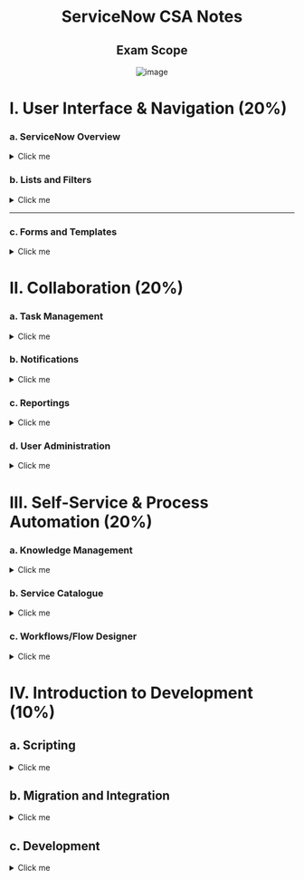 <div align="center"> 
  <h1>ServiceNow CSA Notes</h1>
  <h2>Exam Scope</h2>
  
![image](https://user-images.githubusercontent.com/58679620/177077915-ec121251-38a6-407f-845e-9fa89c56b2a0.png)
  
</div>

# I. User Interface & Navigation (20%)

### a. ServiceNow Overview

<details><summary>Click me</summary>
The Now Platform is an Application Platform-as-a-Service (aPaas).

The applications delivered by ServiceNow are divided into four different workflows:

- IT Workflows

- Employee Workflows

- Customer Workflows

- Creator Workflows

\*Now Platform is its multi-instance architecture.
There are three interfaces in Now Platform: Next Experience Unified Navigation (primary way), Now Mobile App (on the go), Service Portal (self-service experience).

> To access to Service Portal: _https://<instancename>.service-now.com/sp_.

Roles contain a collection of permissions.

</details>

### b. Lists and Filters

<details>
<summary>Click me</summary>
Each column in a list corresponds to a field in the table. Each row corresponds to a record in the table.

Context menus provide three different levels of list control:

- list title menu
- list column context menu
- list fields context menu

* Bar Chart and Pie Chart.

* Export can save in serveral formats: Excel, CSA, PDF,...

* The activity stream icon appears in the list title bar.

<hr>

Where do we go in Next Experience to create a new view?

> Configure > List Layout.

Name of the interface we'll use to create a new view?

> List collector.

</details>
<hr>

### c. Forms and Templates

<details>
<summary>Click me</summary>
  
- Forms are displayed in the content frame.

- Forms configured with the activity formatter display a stream of activities
  associated with the record.

- Managing attachments > Click the attachments icon or drag and drop.

- Insert and Stay : when you want to copy a record and just make a few changes.

- Work notes are for internal conversation with those resolving the task.

- Additional comments are for customer visible comments.

- Form Designer, which allows you to add form views, as well as
  add and remove fields on forms.

- The admin or personalize_form role is required to configure forms using Form
  Designer.

<div align="center">

![image](https://user-images.githubusercontent.com/58679620/177075648-e4f6aa8a-c9df-4694-9d3b-b890ea4e9243.png)

  <p>Form Designer vs Form Layout Interface</p>
  
</div>

<div align="center"> 
  
![image](https://user-images.githubusercontent.com/58679620/177075502-dd39f269-95a7-4c24-bac8-275d48c1059b.png)
  
  <p> The list collector interface allows you to select multiple items from an Available list and remove items from a Selected list</p>
  
</div>

</details>
  
# II. Collaboration (20%)
  
### a. Task Management

<details>
<summary>Click me</summary>

Automation repeatable processes

> Save time.
> The Task table is one of ServiceNow’s core tables.

![image](https://user-images.githubusercontent.com/58679620/177078749-cbd05c0f-7805-4b4d-b811-7bfeb5f8786d.png)

Task specifics functionality:

- Approvals: can be generated to a list of Approvers, either manually or automatically, according to approval rules. Approvals can be incorporated into workflows or can stand alone.
- Assignment: rules can automatically assign tasks to users or groups, ensuring that tasks are handled by the most appropriate team members.
  > All > System Policy > Rules > Assignment.
- Service Level Agreements: can track the amount of time that a task has been open, to ensure that tasks are completed within an allotted time.

Activity Stream appear in Notes tab.

Visual Task Boards (VTB) to collaborate on tasks in real-time with group members, create personal to-do lists, and more.

There are three types of Visual Task Boards:

- Guided: can be created from a list and use the values of a specified field (e.g. State) as lanes. Tasks in the list are updated when cards are edited or change lanes on the Visual Task Board.
  > updates automatically.
- Flexible: also created from a list, but lane changes do not update underlying task data.
- Freeform: can act as your personal organizer to manage individual tasks of any kind. Lane changes do not update underlying task data.

```
Lanes allow you to sort records by field values or other user-defined values.
```

Work notes are only visible to those who can view the task, Additional comments are only visible to the customer (caller), and Activities are read-only record entries.

Which of the following are ways to collaborate with team members on Tasks?

> User presence, Activity Stream, Work Notes.

  </details>
  
### b. Notifications 
  
<details>
<summary>Click me</summary>
Emails, meeting notification, text messages.
  
Sys admin can define notification in All > System Notification > Notifications. 
  
  ![image](https://user-images.githubusercontent.com/58679620/177081169-f9607874-437c-4d90-9056-82b3e1795016.png)

```
  When to send, Who will received, What it will contain.
```

To customize the content message go to Show Notification Scripts.

</details>
  
### c. Reportings
<details>
<summary>Click me</summary>
_Now Platform Report Designer_ to build reports.

> After you create a report, it appears in the All > Reports > View/Run module under the My reports list.

_Performance Analytics (PA)_ allows users to create dashboards with widgets to visualize data over time in order to identify areas of improvement.

Keys:
Enter a Report name, Source type, and a Table or a Data source > Data Tab.

Select the report visualization format > Type Tab.

Define the report grouping > Configure.

Choose colors, title, and chart properties > Style.

  </details>

### d. User Administration

 <details>
<summary>Click me</summary>
   A good practice is to assign roles to groups rather than to users.
   
   More about impersonate a user: [Docs](https://docs.servicenow.com/bundle/sandiego-platform-administration/page/administer/users-and-groups/concept/c_ImpersonateAUser.html#c_ImpersonateAUser)
  </details>
  
# III. Self-Service & Process Automation (20%)
### a. Knowledge Management
  
<details>
<summary>Click me</summary>
 - Informations store in Knowledge Base (KB).
 
 - Self-service > Knowledge Base or go to Service Portal /sp.

- Helpful ?, rating a star, leave a comment.

- End users can post questions and answer in **Social Q&A**.

- **The Most Useful** item in the Knowledge Management Service Portal displays articles that have the highest percentage of users marking them helpful.

</details>

### b. Service Catalogue

<details>
<summary>Click me</summary>

- Request items.
- Access in All > Self-Service > Service Catalog.
- Catalog Builder use to create or edit catalog items, view the available catalog items, templates, recently updated.
- **Administrators** can manage all and scripting, **Catalog administrators** also can manage all except scripting.
- Products and services in the service catalog organized in **Categories and Subcategories**.
- **Flow and Workflow** fulfillment process for a service catalog item.

```
task-based records
```

</details>

### c. Workflows/Flow Designer

<details>
<summary>Click me</summary>
- Flows automate business logic.
- Flow Designer bulding and enabling process automation, **without code**.
- To access All > Process Automation > Flow Designer.
- Flow Designer trigged by Record-based, Application-based, Schedule-based (Date).
- Actions are operations executed by Flow Designer, such as looking up a record, updating a field value, requesting an approval, or logging a value.
- Flow Designer Data : data pills 
</details>
  
 # IV. Introduction to Development (10%)
## a. Scripting

<details>
<summary>Click me</summary>

- Plugins are software components that provide additional optional features and functionalities within a ServiceNow instance.
 > Access: Sytem Definition > Plugins.

- Client-side [see more](https://lamquocminhhuy.github.io/servicenow-dev-notes/client-side-scripting.html) and Server-side Scripting [see more](https://lamquocminhhuy.github.io/servicenow-dev-notes/server-side-scripting.html).

- A UI policy action can change fields on a form to be madatory (required), visible/hidden, or read-only.

- UI Policy and Client Script run client-side.

</details>


## b. Migration and Integration

<details>
<summary>Click me</summary>

- An update set tracks changes to applications and platform features, then groups them together so they can be moved from one instance of ServiceNow to another. 

- Update Sets work by writing changes from tracked tables to the Customer Update [sys_update_xml] table. (newest change overide the old one).
- Merge Update Sets the most recent change will be the one moved to the merged update set.
- **Data records, Dashboard** are not captured in an update set.
- To create an Update Set : All > System Update Sets > Local Update Sets. Then click New.

Standard integrations for ServiceNow include:
*	Login (Single Sign-On)
*	LDAP
*	Communications
*	Monitoring
*	Systems Management

> **Intergation Hub**


</details>

## c. Development

<details>
<summary>Click me</summary>

- App Engine Studio (AES) build apps even faster using app templates for pre-built solutions.
- The Automated Test Framework (ATF) enables you to create and run automated tests to confirm that your instance works after making a change.
- Delegated developers are non-administrator users and groups that are assigned one or more permissions to develop applications (without having the admin role).
- To delegate All > System Applications > My Company Applications. select Developer (invidual) or Groups.

```
  The Guided Applicatio Creator is used to begin the creation of an application.
```
</details>

